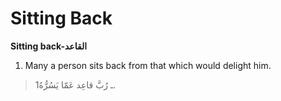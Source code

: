 Sitting Back
============

**Sitting back-القاعد**

1. Many a person sits back from that which would delight him.

> 1ـ رُبَّ قاعِد عَمّا يَسُرُّهُ.


